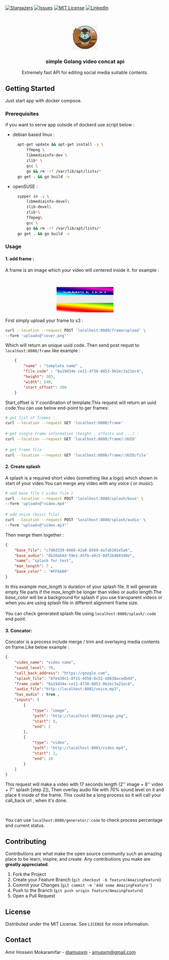 [![Stargazers][stars-shield]][stars-url]
[![Issues][issues-shield]][issues-url]
[![MIT License][license-shield]][license-url]
[![LinkedIn][linkedin-shield]][linkedin-url]



<!-- PROJECT LOGO -->
<br />
<p align="center">
    <a href="https://github.com/amupxm/go-video-concat">
    <img src="images/logo.png" alt="Logo" width="80" height="80">
  </a>

  <h3 align="center">simple Golang video concat api</h3>

  <p align="center">
    Extremely fast API for editing social media suitable contents.
    <br />
   
  </p>
</p>






<!-- GETTING STARTED -->
## Getting Started

Just start app with docker compsoe.
### Prerequisites

if you want to serve app outside of dockerd use script below :
* debian based linux : 
  ```sh
    apt-get update && apt-get install -y \
        ffmpeg \
        libmediainfo-dev \
        zlib* \
        gcc \
        go && rm -rf /var/lib/apt/lists/*
    go get . && go build -v 
  ```
* openSUSE : 
  ```sh
    zypper in -y \
        libmediainfo-devel\
        zlib-devel\
        zlib*\
        ffmpeg\
        gcc \
        go && rm -rf /var/lib/apt/lists/*
    go get . && go build -v 
  ```
### Usage

#### 1. add frame : 
A frame is an image which your video will centered inside it.
for example : 

</br>
<p align="center">
<img src="images/cover.png" alt="Logo" width="180" height="80">
</p>

First simply upload your frame to s3 :
   ```sh
   curl --location --request POST 'localhost:8080/frame/upload' \
--form 'upload=@"cover.png"'
   ```
Which will return an unique uuid code. Then send post requst to `localhost:8080/frame` like example :

``` json
    {
        "name" : "template name" , 
        "file_code" : "8a19d34e-ce11-4730-8853-9b2ec3a21ec4",
        "height": 303,
        "width": 540,
        "start_offset": 300
    }
```
Start_offset is <i>Y</i> coordination of template.This request will return an uuid code.You can use below end-point to ger frames:

``` sh
# get list of frames :
curl --location --request GET 'localhost:8080/frame'

# get single frame information (height , offests and ...) :
curl --location --request GET 'localhost:8080/frame/:UUID'

# get frame file
curl --location --request GET 'localhost:8080/frame/:UUID/file'
```


#### 2. Create splash
A splash is a required short video (something like a logo) which shown in start of your video.You can merge any video with any voice ( or music).

``` sh 
# add base file ( video file )
curl --location --request POST 'localhost:8080/splash/base' \
--form 'upload=@"video.mp4"'

# add voice (music file)
curl --location --request POST 'localhost:8080/splash/audio' \
--form 'upload=@"video.mp3"'
```
Then merge them together :

``` json
{
    "base_file": "c7d6d339-6668-42a8-b569-da7ab101e5a6",
    "base_audio": "db20ab4d-59e1-45fb-a9c5-0df2b4603d0e",
    "name": "splash for test",
    "max_length": 7 , 
    "base_color" : "#FF6600"
}
```

In this example <i>max_length</i> is duration of your splash file. It will generate empty file parts if the <i>max_length</i> be longer than video or audio length.The <i>base_color</i> will be a background for splash if you use transparent videos or when you are using splash file in different alignment frame size.  
<br>
You can check generated splash file using `localhost:8080/splash/:code` end point.


#### 3. Concator:
Concator is a process include merge / trim and overlaying media contents on frame.Like below example :

``` json 
{
    "video_name": "video name",
    "sound_level": 70,
    "call_back_address": "https://google.com",
    "splash_file": "8fe439c1-8f15-4950-8c52-48838acedbdd",
    "frame_code": "8a19d34e-ce11-4730-8853-9b2ec3a21ec4",
    "audio_file":"http://localhost:8081/voice.mp3",
    "has_audio" : true , 
    "inputs": [
        {
            "type": "image",
            "path": "http://localhost:8081/image.png",
            "start": 0,
            "end": 2
        },
        {
            "type": "video",
            "path": "http://localhost:8081/video.mp4",
            "start": 2,
            "end": 10
        }
    ]
} 
```
This request will make a video with 17 seconds length (2'' image + 8'' video + 7'' splash [step 2]), Then overlay audio file with 70% sound level on it and place it inside of the frame. This could be a long process so it will call your call_back url , when it's done.

<br>

You can use `localhost:8080/generator/:code` to check process percentage and current status.



## Contributing

Contributions are what make the open source community such an amazing place to be learn, inspire, and create. Any contributions you make are **greatly appreciated**.

1. Fork the Project
2. Create your Feature Branch (`git checkout -b feature/AmazingFeature`)
3. Commit your Changes (`git commit -m 'Add some AmazingFeature'`)
4. Push to the Branch (`git push origin feature/AmazingFeature`)
5. Open a Pull Request



<!-- LICENSE -->
## License

Distributed under the MIT License. See `LICENSE` for more information.



<!-- CONTACT -->
## Contact

Amir Hossein Mokaramifar - [@amupxm](https://twitter.com/amupxm) - amupxm@gmail.com







[stars-shield]: https://img.shields.io/github/stars/othneildrew/Best-README-Template.svg?style=for-the-badge
[stars-url]: https://github.com/amupxm/go-video-concat/stargazers
[issues-shield]: https://img.shields.io/github/issues/othneildrew/Best-README-Template.svg?style=for-the-badge
[issues-url]: https://github.com/amupxm/go-video-concat/issues
[license-shield]: https://img.shields.io/github/license/othneildrew/Best-README-Template.svg?style=for-the-badge
[license-url]: https://github.com/othneildrew/Best-README-Template/blob/master/LICENSE.txt
[linkedin-shield]: https://img.shields.io/badge/-LinkedIn-black.svg?style=for-the-badge&logo=linkedin&colorB=555
[linkedin-url]: https://www.linkedin.com/in/mokaramifar/
[product-screenshot]: images/screenshot.png

